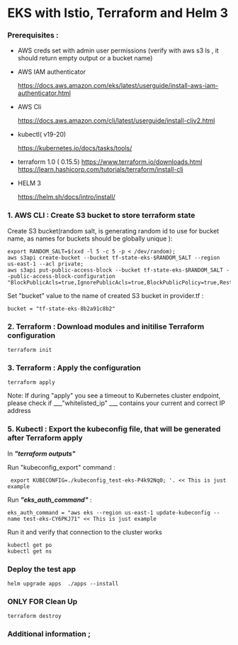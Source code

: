 <!-- https://markdownlivepreview.com/ -->
# EKS with Istio, Terraform and Helm 3

### Prerequisites :

- AWS creds set with  admin user permissions (verify with aws s3 ls , it should return empty output or a bucket name)

- AWS IAM authenticator

    https://docs.aws.amazon.com/eks/latest/userguide/install-aws-iam-authenticator.html

- AWS Cli

    https://docs.aws.amazon.com/cli/latest/userguide/install-cliv2.html


- kubectl( v19-20)

    https://kubernetes.io/docs/tasks/tools/

- terraform 1.0 ( 0.15.5)
    https://www.terraform.io/downloads.html
    https://learn.hashicorp.com/tutorials/terraform/install-cli

- HELM 3 

    https://helm.sh/docs/intro/install/




### 1. AWS CLI : Create S3 bucket to store terraform state

Create S3 bucket(random salt, is generating random id to use for bucket name, as names for buckets should be globally unique ): 


    export RANDOM_SALT=$(xxd -l 5 -c 5 -p < /dev/random);
    aws s3api create-bucket --bucket tf-state-eks-$RANDOM_SALT --region us-east-1 --acl private;
    aws s3api put-public-access-block --bucket tf-state-eks-$RANDOM_SALT --public-access-block-configuration "BlockPublicAcls=true,IgnorePublicAcls=true,BlockPublicPolicy=true,RestrictPublicBuckets=true";

Set  "bucket" value to the name of created S3 bucket in provider.tf : 

    bucket = "tf-state-eks-8b2a91c8b2"


### 2. Terraform : Download modules and initilise Terraform configuration

    terraform init

### 3. Terraform : Apply the configuration

    terraform apply

Note: If during "apply" you see a timeout to Kubernetes cluster endpoint, please check if ___"whitelisted_ip" ___ contains your current and correct IP address


### 5. Kubectl : Export the kubeconfig file, that will be generated after Terraform apply

In ___"terraform outputs"___


Run  "kubeconfig_export" command   :
    
     export KUBECONFIG=./kubeconfig_test-eks-P4k92Nq0; '. << This is just example

Run ___"eks_auth_command"___   :  

    eks_auth_command = "aws eks --region us-east-1 update-kubeconfig --name test-eks-CY6PKJ71" << This is just example

Run it and verify that connection to the cluster works 

    kubectl get po
    kubectl get ns


###   Deploy the test app 

    helm upgrade apps  ./apps --install 


### ONLY FOR Clean Up

    terraform destroy


### Additional information ; 




  